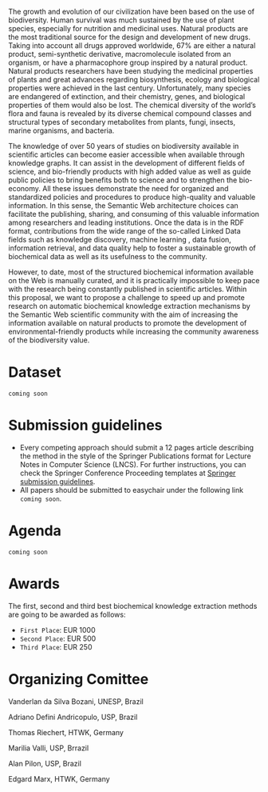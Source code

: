 The growth and evolution of our civilization have been based on the use of biodiversity. Human survival was much sustained by the use of plant species, especially for nutrition and medicinal uses. Natural products are the most traditional source for the design and development of new drugs. Taking into account all drugs approved worldwide, 67% are either a natural product, semi-synthetic derivative, macromolecule isolated from an organism, or have a pharmacophore group inspired by a natural product. Natural products researchers have been studying the medicinal properties of plants and great advances regarding biosynthesis, ecology and biological properties were achieved in the last century. Unfortunately, many species are endangered of extinction, and their chemistry, genes, and biological properties of them would also be lost. The chemical diversity of the world’s flora and fauna is revealed by its diverse chemical compound classes and structural types of secondary metabolites from plants, fungi, insects, marine organisms, and bacteria. 

The knowledge of over 50 years of studies on biodiversity available in scientific articles can become easier accessible when available through knowledge graphs. It can assist in the development of different fields of science, and bio-friendly products with high added value as well as guide public policies to bring benefits both to science and to strengthen the bio-economy. All these issues demonstrate the need for organized and standardized policies and procedures to produce high-quality and valuable information. In this sense, the Semantic Web architecture choices can facilitate the publishing, sharing, and consuming of this valuable information among researchers and leading institutions. Once the data is in the RDF format, contributions from the wide range of the so-called Linked Data fields such as knowledge discovery, machine learning , data fusion, information retrieval, and data quality help to foster a sustainable growth of biochemical data as well as its usefulness to the community. 

However, to date, most of the structured biochemical information available on the Web is manually curated, and it is practically impossible to keep pace with the research being constantly published in scientific articles. Within this proposal, we want to propose a challenge to speed up and promote research on automatic biochemical knowledge extraction mechanisms by the Semantic Web scientific community with the aim of increasing the information available on natural products to promote the development of environmental-friendly products while increasing the community awareness of the biodiversity value.

# Dataset

``coming soon``

# Submission guidelines

- Every competing approach should submit a 12 pages article describing the method in the style of the Springer Publications format for Lecture Notes in Computer Science (LNCS). For further instructions, you can check the Springer Conference Proceeding templates at [Springer submission guidelines](https://www.springer.com/de/it-informatik/lncs/conference-proceedings-guidelines).
- All papers should be submitted to easychair under the following link  ``coming soon``.


# Agenda

``coming soon``

# Awards

The first, second and third best biochemical knowledge extraction methods are going to be awarded as follows:

- ``First Place``: EUR 1000
- ``Second Place``: EUR 500
- ``Third Place``: EUR 250

# Organizing Comittee

Vanderlan da Silva Bozani, UNESP, Brazil

Adriano Defini Andricopulo, USP, Brazil

Thomas Riechert, HTWK, Germany

Marilia Valli, USP, Brrazil

Alan Pilon, USP, Brazil

Edgard Marx, HTWK, Germany


